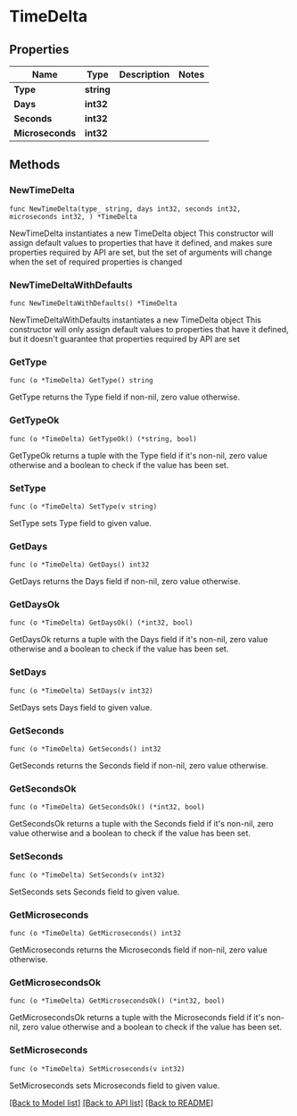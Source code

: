 # TimeDelta

## Properties

Name | Type | Description | Notes
------------ | ------------- | ------------- | -------------
**Type** | **string** |  | 
**Days** | **int32** |  | 
**Seconds** | **int32** |  | 
**Microseconds** | **int32** |  | 

## Methods

### NewTimeDelta

`func NewTimeDelta(type_ string, days int32, seconds int32, microseconds int32, ) *TimeDelta`

NewTimeDelta instantiates a new TimeDelta object
This constructor will assign default values to properties that have it defined,
and makes sure properties required by API are set, but the set of arguments
will change when the set of required properties is changed

### NewTimeDeltaWithDefaults

`func NewTimeDeltaWithDefaults() *TimeDelta`

NewTimeDeltaWithDefaults instantiates a new TimeDelta object
This constructor will only assign default values to properties that have it defined,
but it doesn't guarantee that properties required by API are set

### GetType

`func (o *TimeDelta) GetType() string`

GetType returns the Type field if non-nil, zero value otherwise.

### GetTypeOk

`func (o *TimeDelta) GetTypeOk() (*string, bool)`

GetTypeOk returns a tuple with the Type field if it's non-nil, zero value otherwise
and a boolean to check if the value has been set.

### SetType

`func (o *TimeDelta) SetType(v string)`

SetType sets Type field to given value.


### GetDays

`func (o *TimeDelta) GetDays() int32`

GetDays returns the Days field if non-nil, zero value otherwise.

### GetDaysOk

`func (o *TimeDelta) GetDaysOk() (*int32, bool)`

GetDaysOk returns a tuple with the Days field if it's non-nil, zero value otherwise
and a boolean to check if the value has been set.

### SetDays

`func (o *TimeDelta) SetDays(v int32)`

SetDays sets Days field to given value.


### GetSeconds

`func (o *TimeDelta) GetSeconds() int32`

GetSeconds returns the Seconds field if non-nil, zero value otherwise.

### GetSecondsOk

`func (o *TimeDelta) GetSecondsOk() (*int32, bool)`

GetSecondsOk returns a tuple with the Seconds field if it's non-nil, zero value otherwise
and a boolean to check if the value has been set.

### SetSeconds

`func (o *TimeDelta) SetSeconds(v int32)`

SetSeconds sets Seconds field to given value.


### GetMicroseconds

`func (o *TimeDelta) GetMicroseconds() int32`

GetMicroseconds returns the Microseconds field if non-nil, zero value otherwise.

### GetMicrosecondsOk

`func (o *TimeDelta) GetMicrosecondsOk() (*int32, bool)`

GetMicrosecondsOk returns a tuple with the Microseconds field if it's non-nil, zero value otherwise
and a boolean to check if the value has been set.

### SetMicroseconds

`func (o *TimeDelta) SetMicroseconds(v int32)`

SetMicroseconds sets Microseconds field to given value.



[[Back to Model list]](../README.md#documentation-for-models) [[Back to API list]](../README.md#documentation-for-api-endpoints) [[Back to README]](../README.md)


